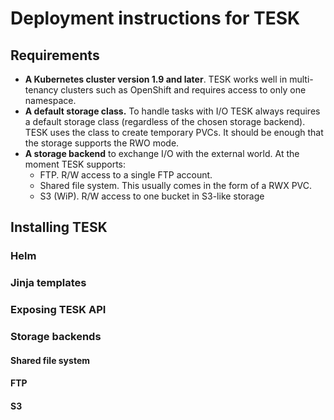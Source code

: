 # Deployment instructions for TESK
## Requirements
*  **A Kubernetes cluster version 1.9 and later**. TESK works well in multi-tenancy clusters such as OpenShift and requires access to only one namespace. 
* **A default storage class.** To handle tasks with I/O TESK always requires a default storage class (regardless of the chosen storage backend). TESK uses the class to create temporary PVCs. It should be enough that the storage supports the RWO mode.
* **A storage backend** to exchange I/O with the external world. At the moment TESK supports:
  * FTP. R/W access to a single FTP account. 
  * Shared file system. This usually comes in the form of a RWX PVC.
  * S3 (WiP). R/W access to one bucket in S3-like storage

## Installing TESK
### Helm
### Jinja templates

### Exposing TESK API

### Storage backends

#### Shared file system
#### FTP
#### S3


